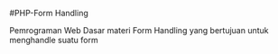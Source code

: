 #PHP-Form Handling

Pemrograman Web Dasar materi Form Handling yang bertujuan untuk menghandle suatu form
